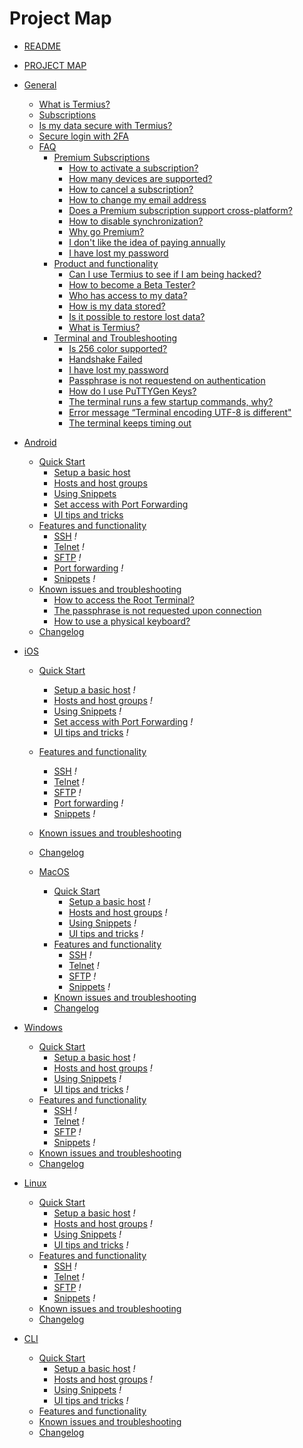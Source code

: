 # Project Map

- [README](README.md)
- [PROJECT MAP](PROJECT_MAP.md)


- [General](general/README.md)
  - [What is Termius?](general/what_is_termius.md)
  - [Subscriptions](general/subscriptions.md)
  - [Is my data secure with Termius?](security.md)
  - [Secure login  with 2FA](what_is_2fa.md)
  - [FAQ](general/faq/README.md)
    - [Premium Subscriptions](general/faq/premium_subscriptions/README.md)
      - [How to activate a subscription?](general/faq/premium_subscriptions/activete_subsciptions.md)
      - [How many devices are supported?](general/faq/premium_subscriptions/amount_devices.md)
      - [How to cancel a subscription?](general/faq/premium_subscriptions/cancel_subscription.md)
      - [How to change my email address](change_email.md)
      - [Does a Premium subscription support cross-platform?](general/faq/premium_subscriptions/cross-platform.md)
      - [How to disable synchronization?](general/faq/premium_subscriptions/disable_sync.md)
      - [Why go Premium?](general/faq/premium_subscriptions/go_premium.md)
      - [I don't like the idea of paying annually](general/faq/premium_subscriptions/subscription_license.md)
      - [I have lost my password](general/faq/terminal/lost_password.md)
    - [Product and functionality](general/faq/product_and_functionality/README.md)
      - [Can I use Termius to see if I am being hacked?](general/faq/product_and_functionality/being_hacked.md)
      - [How to become a Beta Tester?](general/faq/product_and_functionality/beta_tester.md)
      - [Who has access to my data?](general/faq/product_and_functionality/data_access.md)
      - [How is my data stored?](general/faq/product_and_functionality/data_storage.md)
      - [Is it possible to restore lost data?](general/faq/product_and_functionality/restore_data.md)
      - [What is Termius?](general/faq/product_and_functionality/what_is_termius.md)
    - [Terminal and Troubleshooting](general/faq/terminal/README.md)
      - [Is 256 color supported?](general/faq/terminal/256color_support.md)
      - [Handshake Failed](general/faq/terminal/handshake_failed.md)
      - [I have lost my password](general/faq/terminal/lost_password.md)
      - [Passphrase is not requestend on authentication](general/faq/terminal/passphrase.md)
      - [How do I use PuTTYGen Keys?](general/faq/terminal/puttygen_keys.md)
      - [The terminal runs a few startup commands, why?](general/faq/terminal/startup_commands.md)
      - [Error message “Terminal encoding UTF-8 is different"](general/faq/terminal/terminal_encoding.md)
      - [The terminal keeps timing out](general/faq/terminal/terminal_timeout.md)


- [Android](android/README.md)
  - [Quick Start](android/quick_start/README.md)
    - [Setup a basic host](android/quick_start/basic_host.md)
    - [Hosts and host groups](android/quick_start/host_groups.md)
    - [Using Snippets](android/quick_start/snippets.md)
    - [Set access with Port Forwarding](android/quick_start/port_forwardingt.md)
    - [UI tips and tricks](android/quick_start/ui.md)
  - [Features and functionality](android/features/README.md)
    - [SSH]() *!*
    - [Telnet]() *!*
    - [SFTP]() *!*
    - [Port forwarding]() *!*
    - [Snippets]() *!*
  - [Known issues and troubleshooting](android/troubleshooting/README.md)
    - [How to access the Root Terminal?](android/troubleshooting/can_I_access_the_root_terminal.md)
    - [The passphrase is not requested upon connection](android/troubleshooting/passphrase.md)
    - [How to use a physical keyboard?](android/troubleshooting/physical_keyboard.md)
  - [Changelog](android/changelog.md)


- [iOS](ios/README.md)
  - [Quick Start](ios/quick_start/README.md)
    - [Setup a basic host]() *!*
    - [Hosts and host groups]() *!*
    - [Using Snippets]() *!*
    - [Set access with Port Forwarding]() *!*
    - [UI tips and tricks]() *!*
  - [Features and functionality](ios/features/README.md)
    - [SSH]() *!*
    - [Telnet]() *!*
    - [SFTP]() *!*
    - [Port forwarding]() *!*
    - [Snippets]() *!*
  - [Known issues and troubleshooting](ios/troubleshooting/README.md)
  - [Changelog](android/changelog.md)


  - [MacOS](macos/README.md)
    - [Quick Start](macos/quick_start/README.md)
      - [Setup a basic host]() *!*
      - [Hosts and host groups]() *!*
      - [Using Snippets]() *!*
      - [UI tips and tricks]() *!*
    - [Features and functionality](macos/features/README.md)
      - [SSH]() *!*
      - [Telnet]() *!*
      - [SFTP]() *!*
      - [Snippets]() *!*
    - [Known issues and troubleshooting](macos/troubleshooting/README.md)
    - [Changelog](macos/changelog.md)


- [Windows](windows/README.md)
  - [Quick Start](windows/quick_start/README.md)
    - [Setup a basic host]() *!*
    - [Hosts and host groups]() *!*
    - [Using Snippets]() *!*
    - [UI tips and tricks]() *!*
  - [Features and functionality](windows/features/README.md)
    - [SSH]() *!*
    - [Telnet]() *!*
    - [SFTP]() *!*
    - [Snippets]() *!*
  - [Known issues and troubleshooting](windows/troubleshooting/README.md)
  - [Changelog](android/changelog.md)


- [Linux](linux/README.md)
  - [Quick Start](linux/quick_start/README.md)
    - [Setup a basic host]() *!*
    - [Hosts and host groups]() *!*
    - [Using Snippets]() *!*
    - [UI tips and tricks]() *!*
  - [Features and functionality](linux/features/README.md)
    - [SSH]() *!*
    - [Telnet]() *!*
    - [SFTP]() *!*
    - [Snippets]() *!*
  - [Known issues and troubleshooting](linux/troubleshooting/README.md)
  - [Changelog](linux/changelog.md)


- [CLI](cli/README.md)
  - [Quick Start](cli/quick_start/README.md)
    - [Setup a basic host]() *!*
    - [Hosts and host groups]() *!*
    - [Using Snippets]() *!*
    - [UI tips and tricks]() *!*
  - [Features and functionality](cli/features/README.md)
  - [Known issues and troubleshooting](cli/troubleshooting/README.md)
  - [Changelog](cli/changelog.md)
